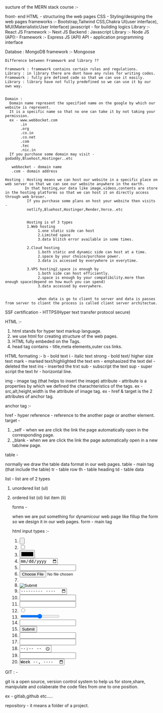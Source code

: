 sucture of the MERN stack course :-

front- end
HTML - structuring the web pages
CSS - Styling/designing the web pages
frameworks :-
Bootstrap,Tailwind CSS,Chakra UI(user interface),
MUI(MaterialisticUser Interface)
javascript - for building logics
Library :-
React JS
Framework :-
Next JS
Backend :
Javascript
Library :-
Node JS (API):-
Framework :-
Express JS (API)
API - application programming interface

Databse :
MongoDB
framework :-
Mongoose

    Difference between Framework and library ??

    Framework : framework contains certain rules and regulations.
    Library : in library there are dont have any rules for writing codes.
    Framework : fully pre defined code so that we can use it easily.
    Library : library have not fully predefined so we can use it by our own way.


    Domain :
      Domain name represent the specified name on the google by which our website is represent.
      It is a specific name so that no one can take it by not taking your permission.
      ex - www.webbocket.com
           .in
           .org
           .co.in
           .co.net
           .com
           .tec
           .nic.in
      If you purchase some domain may visit - godaddy,Bluehost,Hostinger..etc

       webbocket - domain name
       .com - domain address

    Hosting : Hosting means we can host our website in a specific place on web server so that we can see our website anywhere in the earth.
             In that hosting,our data like image,videos,contents are store in the hosting platforms so that we can host it on directly access through web broser.
              If you purchase some plans on host your website then visits -
              netlify,Bluehost,Hostinger,Render,Verce..etc


              Hosting is of 3 types
              1.Web hosting
                   1.one static side can host
                   2.Limited space
                   3.data blitch error available in some times.

              2.Cloud hosting
                   1.both static and dynamic side can host at a time.
                   2.space by your choice/purchase power.
                   3.data is accessed by everywhere in everytime.

              3.VPS hosting2.space is enough by
                   1.both side can host efficiently.
                   2.space is enough by your compatibility.more than enough space(depend on how much you can spend)
                   3.data accessed by everywhere.


                   when data is go to client to server and data is passes from server to client the process is called client server architectue.

SSF certification - HTTPS(Hyper text transfer protocol secure)

HTML :-

1. html stands for hyper text markup language.
2. we use html for creating structure of the web pages.
3. HTML fully embeded on the Tags.
4. head tag contains - title,meta elements,outer css links.

HTML formating :-
b - bold text
i - italic text
strong - bold text/ higher size text
mark - marked text/highlighted the text
em - emphasized the text
del - deleted the text
ins - inserted the trxt
sub - subscript the text
sup - super script the text
hr - horizontal line.

img - image tag (that helps to insert the image)
attribute - attribute is a properties by which we defined the charachteristics of the tags.
ex - src,alt,height,width is the attribute of image tag.
ex - href & target is the 2 attributes of anchor tag.

anchor tag :-

href - hyper reference - reference to the another page or another element.
target -

1. \_self - when we are click the link the page automatically open in the corresponding page.
2. \_blank - when we are click the link the page automatically open in a new tab/new page.

table -

normally we draw the table data format in our web pages.
table - main tag (that include the table)
tr - table row
th - table heading
td - table data

list -
list are of 2 types

1. unordered list (ul)
2. ordered list (ol)
   list item (li)

   forms -

   when we are put something for dynamicour web page like fillup the form so we design it in our web pages.
   form - main tag

   html input types :-

   1. <input type="button">
   2. <input type="checkbox">
   3. <input type="color">
   4. <input type="date">
   5. <input type="email">
   6. <input type="file">
   7. <input type="hidden">
   8. <input type="image">
   9. <input type="month">
   10. <input type="number">
   11. <input type="password">
   12. <input type="radio">
   13. <input type="range">
   14. <input type="search">
   15. <input type="submit">
   16. <input type="tel">
   17. <input type="text">
   18. <input type="time">
   19. <input type="url">
   20. <input type="week">

GIT : -

git is a open source, version control system to help us for store,share, manipulate and colaberate the code files from one to one position.

ex - gitlab,github etc.....

repository - it means a folder of a project.

